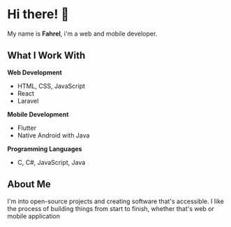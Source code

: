 # Hi there! 👋

My name is **Fahrel**, i'm a web and mobile developer.

## What I Work With

**Web Development**
- HTML, CSS, JavaScript
- React
- Laravel

**Mobile Development**
- Flutter
- Native Android with Java

**Programming Languages**
- C, C#, JavaScript, Java

## About Me

I'm into open-source projects and creating software that's accessible. I like the process of building things from start to finish, whether that's web or mobile application
